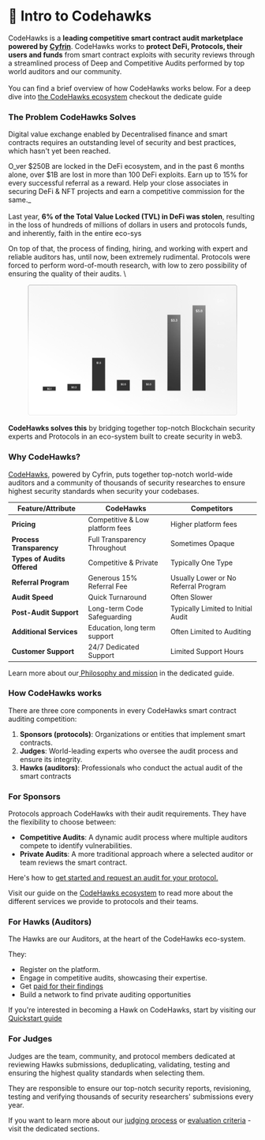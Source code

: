 # 👋 Intro to Codehawks

CodeHawks is a **leading competitive smart contract audit marketplace powered by** [**Cyfrin**](https://cyfrin.io). CodeHawks works to **protect DeFi, Protocols, their users and funds** from smart contract exploits with security reviews through a streamlined process of Deep and Competitive Audits performed by top world auditors and our community. \
\
You can find a brief overview of how CodeHawks works below. For a deep dive into [the CodeHawks ecosystem](protocol-teams-sponsors/the-ecosystem.md) checkout the dedicate guide

### The Problem CodeHawks Solves

Digital value exchange enabled by Decentralised finance and smart contracts requires an outstanding level of security and best practices, which hasn't yet been reached.&#x20;

O_ver $250B are locked in the DeFi ecosystem, and in the past 6 months alone, over $1B are lost in more than 100 DeFi exploits. Earn up to 15% for every successful referral as a reward. Help your close associates in securing DeFi & NFT projects and earn a competitive commission for the same._\
\
Last year, **6% of the Total Value Locked (TVL) in DeFi was stolen**, resulting in the loss of hundreds of millions of dollars in users and protocols funds, and inherently, faith in the entire eco-sys

On top of that, the process of finding, hiring, and working with expert and reliable auditors has, until now, been extremely rudimental. Protocols were forced to perform word-of-mouth research, with low to zero possibility of ensuring the quality of their audits. \


<figure><img src=".gitbook/assets/image.png" alt=""><figcaption></figcaption></figure>

**CodeHawks solves this** by bridging together top-notch Blockchain security experts and Protocols in an eco-system built to create security in web3.&#x20;

### Why CodeHawks?

[CodeHawks](https://codehawks.com), powered by Cyfrin, puts together top-notch world-wide auditors and a community of thousands of security researches to ensure highest security standards when security your codebases.&#x20;

| Feature/Attribute           | CodeHawks                       | Competitors                          |
| --------------------------- | ------------------------------- | ------------------------------------ |
| **Pricing**                 | Competitive & Low platform fees | Higher platform fees                 |
| **Process Transparency**    | Full Transparency Throughout    | Sometimes Opaque                     |
| **Types of Audits Offered** | Competitive & Private           | Typically One Type                   |
| **Referral Program**        | Generous 15% Referral Fee       | Usually Lower or No Referral Program |
| **Audit Speed**             | Quick Turnaround                | Often Slower                         |
| **Post-Audit Support**      | Long-term Code Safeguarding     | Typically Limited to Initial Audit   |
| **Additional Services**     | Education, long term support    | Often Limited to Auditing            |
| **Customer Support**        | 24/7 Dedicated Support          | Limited Support Hours                |

Learn more about our[ Philosophy and mission](philosophy-and-mission.md) in the dedicated guide.

### How CodeHawks works

There are three core components in every CodeHawks smart contract auditing competition:

1. **Sponsors (protocols)**: Organizations or entities that implement smart contracts.
2. **Judges**: World-leading experts who oversee the audit process and ensure its integrity.
3. **Hawks (auditors)**: Professionals who conduct the actual audit of the smart contracts

### For Sponsors

Protocols approach CodeHawks with their audit requirements. They have the flexibility to choose between:

* **Competitive Audits**: A dynamic audit process where multiple auditors compete to identify vulnerabilities.
* **Private Audits**: A more traditional approach where a selected auditor or team reviews the smart contract.

Here's how to [get started and request an audit for your protocol.](protocol-teams-sponsors/requesting-an-audit.md)

Visit our guide on the [CodeHawks ecosystem](protocol-teams-sponsors/the-ecosystem.md) to read more about the different services we provide to protocols and their teams.

### For Hawks (Auditors)

The Hawks are our Auditors, at the heart of the CodeHawks eco-system.&#x20;

They:

* Register on the platform.
* Engage in competitive audits, showcasing their expertise.
* Get [paid for their findings](hawks-auditors/payouts.md)
* Build a network to find private auditing opportunities

If you're interested in becoming a Hawk on CodeHawks, start by visiting our [Quickstart guide](hawks-auditors/quick-start.md)

### For Judges

Judges are the team, community, and protocol members dedicated at reviewing Hawks submissions, deduplicating, validating, testing and ensuring the highest quality standards when selecting them.

They are responsible to ensure our top-notch security reports, revisioning, testing and verifying thousands of security researchers' submissions every year.

If you want to learn more about our [judging process](judging/the-judging-process.md) or [evaluation criteria](judging/disqualification-criteria.md) - visit the dedicated sections.



